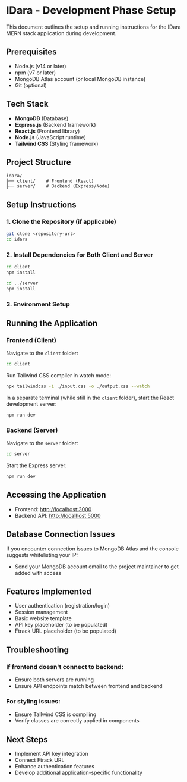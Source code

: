 # IDara - Development Phase Setup

This document outlines the setup and running instructions for the IDara MERN stack application during development.

## Prerequisites

- Node.js (v14 or later)
- npm (v7 or later)
- MongoDB Atlas account (or local MongoDB instance)
- Git (optional)

## Tech Stack

- **MongoDB** (Database)
- **Express.js** (Backend framework)
- **React.js** (Frontend library)
- **Node.js** (JavaScript runtime)
- **Tailwind CSS** (Styling framework)

## Project Structure

```
idara/
├── client/    # Frontend (React)
├── server/    # Backend (Express/Node)
```

## Setup Instructions

### 1. Clone the Repository (if applicable)

```bash
git clone <repository-url>
cd idara
```

### 2. Install Dependencies for Both Client and Server

```bash
cd client
npm install

cd ../server
npm install
```

### 3. Environment Setup

## Running the Application

### Frontend (Client)

Navigate to the `client` folder:

```bash
cd client
```

Run Tailwind CSS compiler in watch mode:

```bash
npx tailwindcss -i ./input.css -o ./output.css --watch
```

In a separate terminal (while still in the `client` folder), start the React development server:

```bash
npm run dev
```

### Backend (Server)

Navigate to the `server` folder:

```bash
cd server
```

Start the Express server:

```bash
npm run dev
```

## Accessing the Application

- Frontend: [http://localhost:3000](http://localhost:3000)
- Backend API: [http://localhost:5000](http://localhost:5000)

## Database Connection Issues

If you encounter connection issues to MongoDB Atlas and the console suggests whitelisting your IP:

- Send your MongoDB account email to the project maintainer to get added with access  

## Features Implemented

- User authentication (registration/login)
- Session management
- Basic website template
- API key placeholder (to be populated)
- Ftrack URL placeholder (to be populated)

## Troubleshooting

### If frontend doesn't connect to backend:

- Ensure both servers are running
- Ensure API endpoints match between frontend and backend

### For styling issues:

- Ensure Tailwind CSS is compiling
- Verify classes are correctly applied in components

## Next Steps

- Implement API key integration
- Connect Ftrack URL
- Enhance authentication features
- Develop additional application-specific functionality
